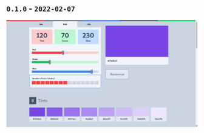 

## `0.1.0` - `2022-02-07`
<img src="https://raw.githubusercontent.com/reactry/shades/master/img/0.1.0.png">

